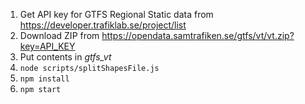 1. Get API key for GTFS Regional Static data from https://developer.trafiklab.se/project/list
1. Download ZIP from https://opendata.samtrafiken.se/gtfs/vt/vt.zip?key=API_KEY
1. Put contents in _gtfs_vt_
1. `node scripts/splitShapesFile.js`
1. `npm install`
1. `npm start`
